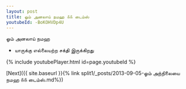```yaml
---
layout: post
title: ஓம் அனலாய் நமஹ ௧௧ டைம்ஸ்
youtubeId: -BoKOHVDp4U
---
```

 
 
 ஓம் அனலாய் நமஹ  
 
 -  யாருக்கு எல்லையற்ற சக்தி இருக்கிறது 
 
  
 
  
 
 
 
 
 
 


{% include youtubePlayer.html id=page.youtubeId %}
 
[Next]({{ site.baseurl }}{% link  split1/_posts/2013-09-05-ஓம் அந்நிலையை நமஹ ௧௧ டைம்ஸ்.md%})
 
